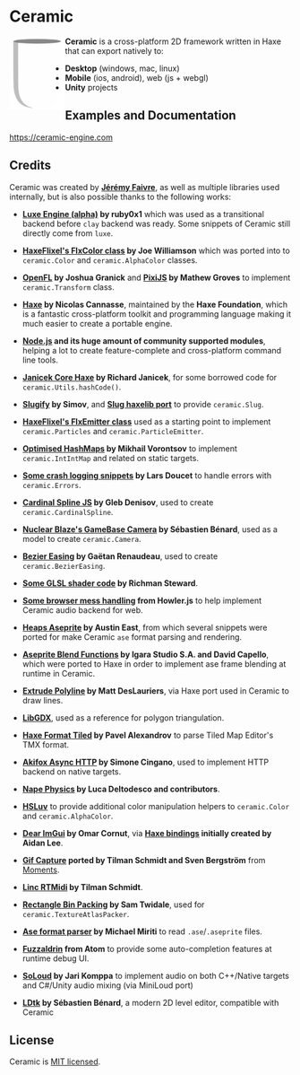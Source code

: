 # Ceramic

<img alt="Ceramic Logo" align="left" src="/tools/tpl/project/empty/assets/ceramic.png" height="130" />

**Ceramic** is a cross-platform 2D framework written in Haxe that can export natively to:

- **Desktop** (windows, mac, linux)
- **Mobile** (ios, android), web (js + webgl)
- **Unity** projects

## Examples and Documentation

https://ceramic-engine.com

## Credits

Ceramic was created by **[Jérémy Faivre](https://github.com/jeremyfa)**, as well as multiple libraries used internally, but is also possible thanks to the following works:

* **[Luxe Engine (alpha)](https://luxeengine.com/alpha/) by ruby0x1** which was used as a transitional backend before `clay` backend was ready. Some snippets of Ceramic still directly come from `luxe`.

* **[HaxeFlixel's FlxColor class](https://github.com/HaxeFlixel/flixel/blob/a59545015a65a42b8f24b08262ac80de020deb37/flixel/util/FlxColor.hx) by Joe Williamson** which was ported into  to `ceramic.Color` and `ceramic.AlphaColor` classes.

* **[OpenFL](https://github.com/openfl/openfl/blob/0b84012052fc8f6ab2e211c93769c99ad331beb9/openfl/geom/Matrix.hx) by Joshua Granick** and **[PixiJS](https://github.com/pixijs/pixi.js/blob/85aaea595f77bf0511886c499fc2733d4f5ba524/src/core/math/Matrix.js) by Mathew Groves** to implement `ceramic.Transform` class.

* **[Haxe](https://haxe.org/) by Nicolas Cannasse**, maintained by the **Haxe Foundation**, which is a fantastic cross-platform toolkit and programming language making it much easier to create a portable engine.

* **[Node.js](https://nodejs.org/) and its huge amount of community supported modules**, helping a lot to create feature-complete and cross-platform command line tools.

* **[Janicek Core Haxe](https://github.com/rjanicek/janicek-core-haxe) by Richard Janicek**, for some borrowed code for `ceramic.Utils.hashCode()`.

* **[Slugify](https://github.com/simov/slugify) by Simov**, and **[Slug haxelib port](https://lib.haxe.org/p/slug)** to provide `ceramic.Slug`.

* **[HaxeFlixel's FlxEmitter class](https://github.com/HaxeFlixel/flixel/blob/02e2d18158761d0d508a06126daef2487aa7373c/flixel/effects/particles/FlxEmitter.hx)** used as a starting point to implement `ceramic.Particles` and `ceramic.ParticleEmitter`.

* **[Optimised HashMaps](https://github.com/mikvor/hashmapTest) by Mikhail Vorontsov** to implement `ceramic.IntIntMap` and related on static targets.

* **[Some crash logging snippets](https://github.com/larsiusprime/crashdumper/blob/24e28e8fd664de922bd480502efe596665d905b8/crashdumper/CrashDumper.hx) by Lars Doucet** to handle errors with `ceramic.Errors`.

* **[Cardinal Spline JS](https://github.com/gdenisov/cardinal-spline-js) by Gleb Denisov**, used to create `ceramic.CardinalSpline`.

* **[Nuclear Blaze's GameBase Camera](https://github.com/deepnight/ld48-NuclearBlaze/blob/master/src/game/gm/Camera.hx) by Sébastien Bénard**, used as a model to create `ceramic.Camera`.

* **[Bezier Easing](https://github.com/gre/bezier-easing) by Gaëtan Renaudeau**, used to create `ceramic.BezierEasing`.

* **[Some GLSL shader code](https://github.com/kiwipxl/GLSL-shaders) by Richman Steward**.

* **[Some browser mess handling](https://github.com/goldfire/howler.js/blob/143ae442386c7b42d91a007d0b1f1695528abe64/src/howler.core.js#L245-L293) from Howler.js** to help implement Ceramic audio backend for web.

* **[Heaps Aseprite](https://github.com/AustinEast/heaps-aseprite) by Austin East**, from which several snippets were ported for make Ceramic `ase` format parsing and rendering.

* **[Aseprite Blend Functions](https://github.com/aseprite/aseprite/blob/23557a190b4f5ab46c9b3ddb19146a7dcfb9dd82/src/doc/blend_funcs.cpp) by Igara Studio S.A. and David Capello**, which were ported to Haxe in order to implement ase frame blending at runtime in Ceramic.

* **[Extrude Polyline](https://github.com/mattdesl/extrude-polyline) by Matt DesLauriers**, via Haxe port used in Ceramic to draw lines.

* **[LibGDX](https://github.com/libgdx/libgdx)**, used as a reference for polygon triangulation.

* **[Haxe Format Tiled](https://github.com/Yanrishatum/haxe-format-tiled) by Pavel Alexandrov** to parse Tiled Map Editor's TMX format.

* **[Akifox Async HTTP](https://github.com/yupswing/akifox-asynchttp) by Simone Cingano**, used to implement HTTP backend on native targets.

* **[Nape Physics](https://joecreates.github.io/napephys) by Luca Deltodesco and contributors**.

* **[HSLuv](https://github.com/hsluv/hsluv)** to provide additional color manipulation helpers to `ceramic.Color` and `ceramic.AlphaColor`.

* **[Dear ImGui](https://github.com/ocornut/imgui) by Omar Cornut**, via **[Haxe bindings](https://github.com/jeremyfa/imgui-hx) initially created by Aidan Lee**.

* **[Gif Capture](https://github.com/snowkit/gif) ported by Tilman Schmidt and Sven Bergström** from [Moments](https://github.com/Chman/Moments).

* **[Linc RTMidi](https://github.com/KeyMaster-/linc_rtmidi) by Tilman Schmidt**.

* **[Rectangle Bin Packing](https://github.com/Tw1ddle/Rectangle-Bin-Packing) by Sam Twidale**, used for `ceramic.TextureAtlasPacker`.

* **[Ase format parser](https://github.com/miriti/ase) by Michael Miriti** to read `.ase`/`.aseprite` files.

* **[Fuzzaldrin](https://github.com/atom/fuzzaldrin) from Atom** to provide some auto-completion features at runtime debug UI.

* **[SoLoud](https://github.com/jarikomppa/soloud) by Jari Komppa** to implement audio on both C++/Native targets and C#/Unity audio mixing (via MiniLoud port)

* **[LDtk](https://github.com/deepnight/ldtk) by Sébastien Bénard**, a modern 2D level editor, compatible with Ceramic

## License

Ceramic is [MIT licensed](LICENSE).
